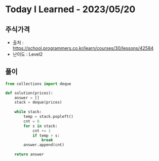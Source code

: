 # Today I Learned - 2023/05/20

## 주식가격
- 출처 : https://school.programmers.co.kr/learn/courses/30/lessons/42584
- 난이도 : Level2

## 풀이
```python
from collections import deque

def solution(prices):
    answer = []
    stack = deque(prices)
    
    while stack:
        temp = stack.popleft()
        cnt = 0
        for s in stack:
            cnt += 1
            if temp > s:
                break
        answer.append(cnt)
                
    return answer
```
